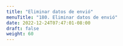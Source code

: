 ```yaml
---
title: "Eliminar datos de envió"
menuTitle: "180. Eliminar datos de envió"
date: 2022-12-24T07:47:01-08:00
draft: false
weight: 60
---
```

